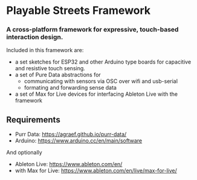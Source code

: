 # Playable Streets Framework
### A cross-platform framework for expressive, touch-based interaction design.

Included in this framework are:

- a set sketches for ESP32 and other Arduino type boards for capacitive and resistive touch sensing.
- a set of Pure Data abstractions for
	- communicating with sensors via OSC over wifi and usb-serial
	- formating and forwarding sense data
- a set of Max for Live devices for interfacing Ableton Live with the framework

## Requirements
- Purr Data: https://agraef.github.io/purr-data/
- Arduino: https://www.arduino.cc/en/main/software


And optionally

- Ableton Live: https://www.ableton.com/en/
- with Max for Live: https://www.ableton.com/en/live/max-for-live/
